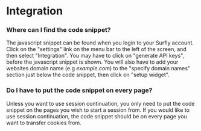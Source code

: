 # Integration

### Where can I find the code snippet?

The javascript snippet can be found when you login to your Surfly account. Click on the "settings" link on the menu bar to the left of the screen, and then select "Integration". You may have to click on "generate API keys", before the javascript snippet is shown. 
You will also have to add your websites domain name (e.g *example.com*) to  the "specify domain names" section just below the code snippet, then click on "setup widget". 

### Do I have to put the code snippet on every page?

Unless you want to use session continuation, you only need to put the code snippet on the pages you wish to start a session from. If you would like to use session continuation, the code snippet should be on every page you want to transfer cookies from. 
